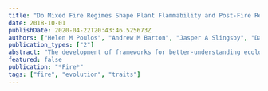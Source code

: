 ```yaml
---
title: "Do Mixed Fire Regimes Shape Plant Flammability and Post-Fire Recovery Strategies?"
date: 2018-10-01
publishDate: 2020-04-22T20:43:46.525673Z
authors: ["Helen M Poulos", "Andrew M Barton", "Jasper A Slingsby", "David M J S Bowman"]
publication_types: ["2"]
abstract: "The development of frameworks for better-understanding ecological syndromes and putative evolutionary strategies of plant adaptation to fire has recently received a flurry of attention, including a new model hypothesizing that plants have diverged into three different plant flammability strategies due to natural selection. We provide three case studies of pyromes/taxa (Pinus, the Proteaceae of the Cape Floristic Region, and Eucalyptus) that, contrary to model assumptions, reveal that plant species often exhibit traits of more than one of these flammability and post-fire recovery strategies. We propose that such multiple-strategy adaptations have been favoured as bet-hedging strategies in response to selective pressure from mixed-fire regimes experienced by these species over evolutionary time."
featured: false
publication: "*Fire*"
tags: ["fire", "evolution", "traits"]
---
```


